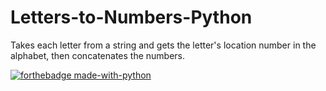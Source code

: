 # Letters-to-Numbers-Python

Takes each letter from a string and gets the letter's location number in the alphabet, then concatenates the numbers.

[![forthebadge made-with-python](http://ForTheBadge.com/images/badges/made-with-python.svg)](https://www.python.org/)
